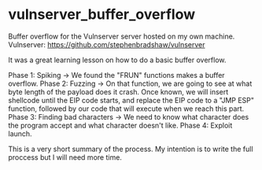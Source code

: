# vulnserver_buffer_overflow
Buffer overflow for the Vulnserver server hosted on my own machine. 
Vulnserver: https://github.com/stephenbradshaw/vulnserver

It was a great learning lesson on how to do a basic buffer overflow.

Phase 1: Spiking -> We found the "FRUN" functions makes a buffer overflow.
Phase 2: Fuzzing -> On that function, we are going to see at what byte length of the payload does it crash.
  Once known, we will insert shellcode until the EIP code starts, and replace the EIP code to a "JMP ESP" function, followed by our code that will execute when we reach this part.
Phase 3: Finding bad characters -> We need to know what character does the program accept and what character doesn't like.
Phase 4: Exploit launch.

This is a very short summary of the process. 
My intention is to write the full proccess but I will need more time.

